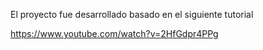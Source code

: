 El proyecto fue desarrollado basado en el siguiente tutorial

https://www.youtube.com/watch?v=2HfGdpr4PPg
